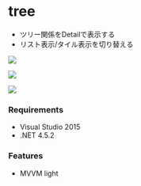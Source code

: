 # tree

* ツリー関係をDetailで表示する
* リスト表示/タイル表示を切り替える

![](https://github.com/ikageso/tree/wiki/images/mainwindow.jpg)

![](https://github.com/ikageso/tree/wiki/images/tile.jpg)

![](https://github.com/ikageso/tree/wiki/images/tileopen.jpg)

### Requirements
* Visual Studio 2015
* .NET 4.5.2

### Features
* MVVM light

